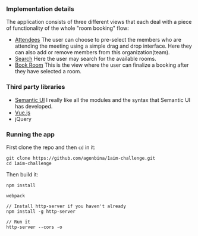 
### Implementation details

The application consists of three different views that each deal with a piece of functionality of the whole
    "room booking" flow:
* [Attendees](/views/attendees) The user can choose to pre-select the members who are attending the meeting using a
    simple drag and drop interface. Here they can also add or remove members from this organization(team).
* [Search](/views/search) Here the user may search for the available rooms.
* [Book Room](/views/book-room) This is the view where the user can finalize a booking after they have selected a room.


### Third party libraries

* [Semantic UI](http://semantic-ui.com/) I really like all the modules and the syntax that Semantic UI has developed.
* [Vue.js](http://vuejs.org)
* jQuery

### Running the app

First clone the repo and then ```cd``` in it:
```
git clone https://github.com/agonbina/1aim-challenge.git
cd 1aim-challenge
```

Then build it:

```
npm install

webpack

// Install http-server if you haven't already
npm install -g http-server

// Run it
http-server --cors -o
```